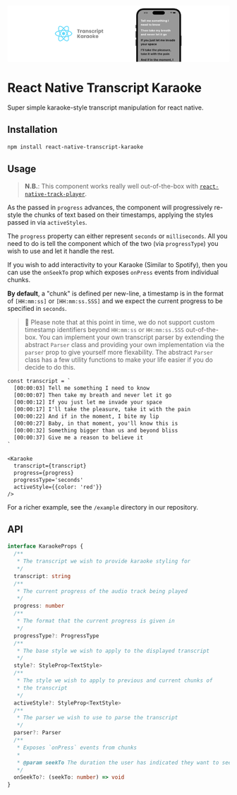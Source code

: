 ![](.images/header.png)

# React Native Transcript Karaoke

Super simple karaoke-style transcript manipulation for react native.

## Installation

```bash
npm install react-native-transcript-karaoke
```

## Usage

> **N.B.**: This component works really well out-of-the-box with [`react-native-track-player`](https://github.com/doublesymmetry/react-native-track-player).

As the passed in `progress` advances, the component will progressively re-style the chunks of text based on their timestamps, applying the styles passed in via `activeStyles`.

The `progress` property can either represent `seconds` or `milliseconds`. All you need to do is tell the component which of the two (via `progressType`) you wish to use and let it handle the rest.

If you wish to add interactivity to your Karaoke (Similar to Spotify), then you can use the `onSeekTo` prop which exposes `onPress` events from individual chunks.

**By default**, a "chunk" is defined per new-line, a timestamp is in the format of `[HH:mm:ss]` or `[HH:mm:ss.SSS]` and we expect the current progress to be specified in `seconds`.

> 🚨 Please note that at this point in time, we do not support custom timestamp identifiers beyond `HH:mm:ss` or `HH:mm:ss.SSS` out-of-the-box.
> You can implement your own transcript parser by extending the abstract `Parser` class and providing your own implementation via the `parser` prop to give yourself more flexability.
> The abstract `Parser` class has a few utility functions to make your life easier if you do decide to do this.

```tsx
const transcript = `
  [00:00:03] Tell me something I need to know
  [00:00:07] Then take my breath and never let it go
  [00:00:12] If you just let me invade your space
  [00:00:17] I'll take the pleasure, take it with the pain
  [00:00:22] And if in the moment, I bite my lip
  [00:00:27] Baby, in that moment, you'll know this is
  [00:00:32] Something bigger than us and beyond bliss
  [00:00:37] Give me a reason to believe it
`

<Karaoke
  transcript={transcript}
  progress={progress}
  progressType='seconds'
  activeStyle={{color: 'red'}}
/>
```

For a richer example, see the `/example` directory in our repository.

## API

```ts
interface KaraokeProps {
  /**
   * The transcript we wish to provide karaoke styling for
   */
  transcript: string
  /**
   * The current progress of the audio track being played
   */
  progress: number
  /**
   * The format that the current progress is given in
   */
  progressType?: ProgressType
  /**
   * The base style we wish to apply to the displayed transcript
   */
  style?: StyleProp<TextStyle>
  /**
   * The style we wish to apply to previous and current chunks of
   * the transcript
   */
  activeStyle?: StyleProp<TextStyle>
  /**
   * The parser we wish to use to parse the transcript
   */
  parser?: Parser
  /**
   * Exposes `onPress` events from chunks
   *
   * @param seekTo The duration the user has indicated they want to seek to
   */
  onSeekTo?: (seekTo: number) => void
}
```
